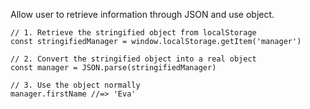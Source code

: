 Allow user to retrieve information through JSON and use object.
``` 
// 1. Retrieve the stringified object from localStorage
const stringifiedManager = window.localStorage.getItem('manager')

// 2. Convert the stringified object into a real object
const manager = JSON.parse(stringifiedManager)

// 3. Use the object normally
manager.firstName //=> 'Eva'
```